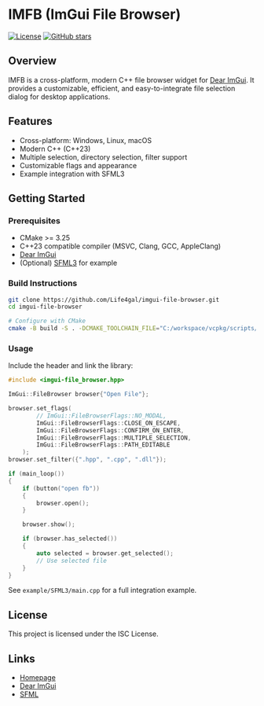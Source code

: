 # IMFB (ImGui File Browser)

[![License](https://img.shields.io/github/license/Life4gal/imgui-file-browser)](LICENSE)
[![GitHub stars](https://img.shields.io/github/stars/Life4gal/imgui-file-browser)](https://github.com/Life4gal/imgui-file-browser)

## Overview

IMFB is a cross-platform, modern C++ file browser widget for [Dear ImGui](https://github.com/ocornut/imgui). It provides a customizable, efficient, and easy-to-integrate file selection dialog for desktop applications.

## Features

- Cross-platform: Windows, Linux, macOS
- Modern C++ (C++23)
- Multiple selection, directory selection, filter support
- Customizable flags and appearance
- Example integration with SFML3

## Getting Started

### Prerequisites

- CMake >= 3.25
- C++23 compatible compiler (MSVC, Clang, GCC, AppleClang)
- [Dear ImGui](https://github.com/ocornut/imgui)
- (Optional) [SFML3](https://github.com/SFML/SFML) for example

### Build Instructions

```sh
git clone https://github.com/Life4gal/imgui-file-browser.git 
cd imgui-file-browser

# Configure with CMake
cmake -B build -S . -DCMAKE_TOOLCHAIN_FILE="C:/workspace/vcpkg/scripts/buildsystems/vcpkg.cmake" cmake --build build
```

### Usage

Include the header and link the library:
```cpp
#include <imgui-file_browser.hpp>

ImGui::FileBrowser browser{"Open File"}; 

browser.set_flags(
		// ImGui::FileBrowserFlags::NO_MODAL,
		ImGui::FileBrowserFlags::CLOSE_ON_ESCAPE,
		ImGui::FileBrowserFlags::CONFIRM_ON_ENTER,
		ImGui::FileBrowserFlags::MULTIPLE_SELECTION,
		ImGui::FileBrowserFlags::PATH_EDITABLE
	);
browser.set_filter({".hpp", ".cpp", ".dll"});

if (main_loop())
{
	if (button("open fb"))
	{
		browser.open(); 
	}

	browser.show(); 

	if (browser.has_selected()) 
	{ 
		auto selected = browser.get_selected(); 
		// Use selected file 
	}
}
```
See `example/SFML3/main.cpp` for a full integration example.

## License

This project is licensed under the ISC License.

## Links

- [Homepage](https://github.com/Life4gal/imgui-file-browser)
- [Dear ImGui](https://github.com/ocornut/imgui)
- [SFML](https://github.com/SFML/SFML)
